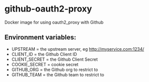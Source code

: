 # github-oauth2-proxy
Docker image for using oauth2_proxy with Github

## Environment variables:

- UPSTREAM = the upstream server, eg http://myservice.com:1234/
- CLIENT_ID = the Github Client ID
- CLIENT_SECRET = the Github Client Secret
- COOKIE_SECRET = cookie secret
- GITHUB_ORG = the Github org to restrict to
- GITHUB_TEAM = the Github team to restrict to
